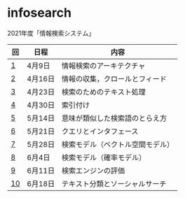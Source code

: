 # infosearch

2021年度「情報検索システム」


|回         |日程     |内容                            |
|-----------|---------|--------------------------------|
|  [1](01)  | 4月9日  |情報検索のアーキテクチャ        |
|  [2](02)  | 4月16日 |情報の収集，クロールとフィード  |
|  [3](03)  | 4月23日 |検索のためのテキスト処理        |
|  [4](04)  | 4月30日 |索引付け                        |
|  [5](05)  | 5月14日 |意味が類似した検索語のとらえ方  |
|  [6](06)  | 5月21日 |クエリとインタフェース          |
|  [7](07)  | 5月28日 |検索モデル（ベクトル空間モデル）|
|  [8](08)  | 6月4日  |検索モデル（確率モデル）        |
|  [9](09)  | 6月11日 |検索エンジンの評価              |
| [10](10)  | 6月18日 |テキスト分類とソーシャルサーチ  |
